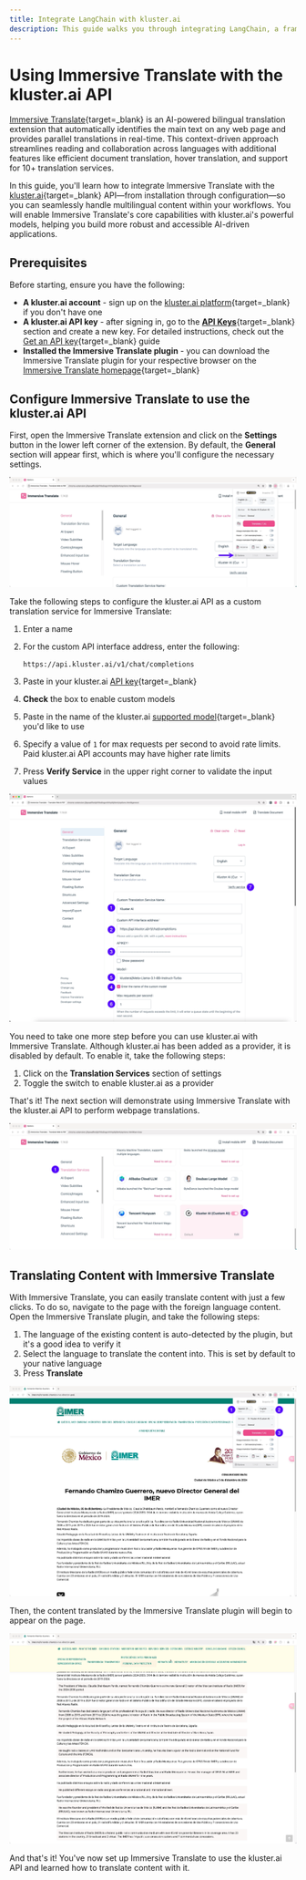 ```yaml
---
title: Integrate LangChain with kluster.ai
description: This guide walks you through integrating LangChain, a framework designed to simplify the development of LLM powered-applications, with the kluster.ai API.
---
```


# Using Immersive Translate with the kluster.ai API

[Immersive Translate](https://immersivetranslate.com/){target=_blank} is an  AI-powered bilingual translation extension that automatically identifies the main text on any web page and provides parallel translations in real-time. This context-driven approach streamlines reading and collaboration across languages with additional features like efficient document translation, hover translation, and support for 10+ translation services.

In this guide, you'll learn how to integrate Immersive Translate with the [kluster.ai](https://www.kluster.ai/){target=_blank} API—from installation through configuration—so you can seamlessly handle multilingual content within your workflows. You will enable Immersive Translate's core capabilities with kluster.ai's powerful models, helping you build more robust and accessible AI-driven applications.

## Prerequisites

Before starting, ensure you have the following:

- **A kluster.ai account** - sign up on the [kluster.ai platform](https://platform.kluster.ai/signup){target=\_blank} if you don't have one
- **A kluster.ai API key** - after signing in, go to the [**API Keys**](https://platform.kluster.ai/apikeys){target=\_blank} section and create a new key. For detailed instructions, check out the [Get an API key](/get-started/get-api-key/){target=\_blank} guide
- **Installed the Immersive Translate plugin** - you can download the Immersive Translate plugin for your respective browser on the [Immersive Translate homepage](https://immersivetranslate.com/){target=\_blank}

## Configure Immersive Translate to use the kluster.ai API

First, open the Immersive Translate extension and click on the **Settings** button in the lower left corner of the extension. By default, the **General** section will appear first, which is where you'll configure the necessary settings.

![](/images/get-started/integrations/immersivetranslate/immersive-1.webp)

Take the following steps to configure the kluster.ai API as a custom translation service for Immersive Translate:

1. Enter a name
2. For the custom API interface address, enter the following:

    ```text
    https://api.kluster.ai/v1/chat/completions
    ```

3. Paste in your kluster.ai [API key](https://platform.kluster.ai/apikeys){target=\_blank}
4. **Check** the box to enable custom models 
5. Paste in the name of the kluster.ai [supported model](https://docs.kluster.ai/api-reference/reference/#list-supported-models){target=\_blank} you'd like to use
6. Specify a value of `1` for max requests per second to avoid rate limits. Paid kluster.ai API accounts may have higher rate limits
7. Press **Verify Service** in the upper right corner to validate the input values

![](/images/get-started/integrations/immersivetranslate/immersive-2.webp)

You need to take one more step before you can use kluster.ai with Immersive Translate. Although kluster.ai has been added as a provider, it is disabled by default. To enable it, take the following steps:

1. Click on the **Translation Services** section of settings
2. Toggle the switch to enable kluster.ai as a provider

That's it! The next section will demonstrate using Immersive Translate with the kluster.ai API to perform webpage translations.

![](/images/get-started/integrations/immersivetranslate/immersive-3.webp)

## Translating Content with Immersive Translate

With Immersive Translate, you can easily translate content with just a few clicks. To do so, navigate to the page with the foreign language content. Open the Immersive Translate plugin, and take the following steps:

1. The language of the existing content is auto-detected by the plugin, but it's a good idea to verify it
2. Select the language to translate the content into. This is set by default to your native language 
3. Press **Translate**

![](/images/get-started/integrations/immersivetranslate/immersive-4.webp)

Then, the content translated by the Immersive Translate plugin will begin to appear on the page. 

![](/images/get-started/integrations/immersivetranslate/immersive-5.webp)

And that's it! You've now set up Immersive Translate to use the kluster.ai API and learned how to translate content with it.
